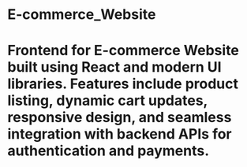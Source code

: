 ﻿# E-commerce_Website
# Frontend for E-commerce Website built using React and modern UI libraries. Features include product listing, dynamic cart updates, responsive design, and seamless integration with backend APIs for authentication and payments.
